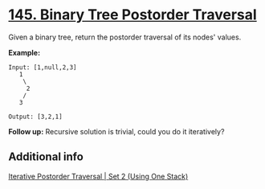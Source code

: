 # [145. Binary Tree Postorder Traversal](https://leetcode.com/problems/binary-tree-postorder-traversal/)

Given a binary tree, return the postorder traversal of its nodes' values.

**Example:**
```
Input: [1,null,2,3]
   1
    \
     2
    /
   3

Output: [3,2,1]
```
**Follow up:** Recursive solution is trivial, could you do it iteratively?

## Additional info
[Iterative Postorder Traversal | Set 2 (Using One Stack)](https://www.geeksforgeeks.org/iterative-postorder-traversal-using-stack/)